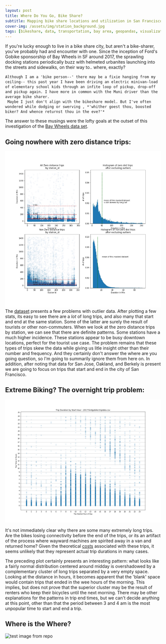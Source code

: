 ```yaml
---
layout: post
title: Where Do You Go, Bike Share?
subtitle: Mapping bike share locations and utilization in San Francisco
cover-img: /assets/img/station_background.jpg
tags: [bikeshare, data, transportation, bay area, geopandas, visualization]
---
```


If you're lucky enough to live in a bike share city, but aren't a bike-sharer, you've probably had and encounter with one. Since the inception of Ford's Gobike sponsorship of Bay Wheels in SF around 2017, the sprawling docking stations periodically buzz with helmeted urbanites launching into the streets and sidewalks, on their way to.. where, exactly?
 
    Although I am a 'bike person--' there may be a fixie hanging from my ceiling-- this past year I have been driving an electric minivan-load of elementary school kids through an infite loop of pickup, drop-off and pickup again. I have more in common with the Muni driver than the average bike sharer. 
     Maybe I just don't align with the bikeshare model. But I've often wondered while dodging or swerving , *'whither goest thou, boosted biker? And whence returnst thou in the eve?'*
The answer to these musings were the lofty goals at the outset of this investigation of the [Bay Wheels data set](https://www.lyft.com/bikes/bay-wheels/system-data).
   

## Going nowhere with zero distance trips: 
![zero dist trips ](/assets/img/eda_zero_dist_trips.jpg)
The [dataset](https://www.lyft.com/bikes/bay-wheels/system-data) presents a few problems with outlier data. After plotting a few stats, its easy to see there are a *lot* of long trips, and also many that start and end at the same station. Some of the latter are surely the result of tourists or other non-commuters. When we look at the zero distance trips by station, we can see that there are definite patterns. Some stations have a much higher incidence. These stations appear to be busy downtown locations, perfect for the tourist use case. The problem remains that these types of trips skew the data while giving us litle insight other than their number and frequency. And they certainly don't answer the where are you going question, so I'm going to summarily ignore them from here on. In addition, after noting that data for San Jose, Oakland, and Berkely is present we are going to focus on trips that start and end in the city of San Francisco.

## Extreme Biking? The overnight trip problem:


![test image from repo](/assets/img/duration_stats.jpg)

It's not immediately clear why there are some many extremely long trips. Are the bikes losing connectivity before the end of the trips, or its an artifact of the process where wayward machines are spirited away in a van and returned home? Given the theoretical [costs](https://www.lyft.com/bikes/bay-wheels/pricing) associated with these trips, it seems unlikely that they represent actual trip durations in many cases.




 The preceding plot certainly presents an interesting pattern: what looks like a fairly normal distribution centered around midday is overshadowed by a complementary cluster of long trips separated by a very empty space.
Looking at the distance in hours, it becomes apparent that the 'blank' space would contain trips that ended in the wee hours of the morning. This implies, but does not prove that the superior cluster may be the result of renters who keep their bicycles until the next morning. There may be other explanations for the patterns in trip end times, but we can't decide anything at this point, other than that the period between 3 and 4 am is the most unpopular time to start and end a trip. 

## Where is the Where?

![test image from repo](/assets/img/test_map.gif)
